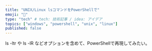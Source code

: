 ```yaml
---
title: "UNIX/Linux lsコマンドをPowerShellで"
emoji: "💭"
type: "tech" # tech: 技術記事 / idea: アイデア
topics: ["windows", "powershell", "unix", "linux"]
published: false
---
```

ls -ltr や ls -lR などオプションを含めて、PowerShellで再現してみたい。
